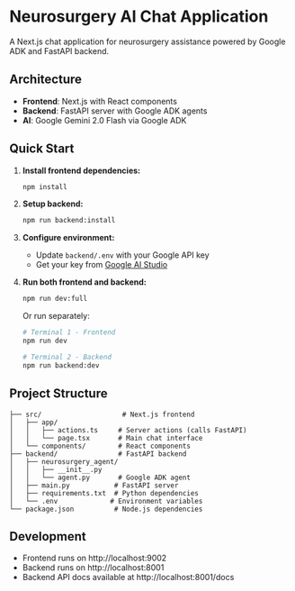 # Neurosurgery AI Chat Application

A Next.js chat application for neurosurgery assistance powered by Google ADK and FastAPI backend.

## Architecture

- **Frontend**: Next.js with React components
- **Backend**: FastAPI server with Google ADK agents
- **AI**: Google Gemini 2.0 Flash via Google ADK

## Quick Start

1. **Install frontend dependencies:**
   ```bash
   npm install
   ```

2. **Setup backend:**
   ```bash
   npm run backend:install
   ```

3. **Configure environment:**
   - Update `backend/.env` with your Google API key
   - Get your key from [Google AI Studio](https://aistudio.google.com/apikey)

4. **Run both frontend and backend:**
   ```bash
   npm run dev:full
   ```

   Or run separately:
   ```bash
   # Terminal 1 - Frontend
   npm run dev
   
   # Terminal 2 - Backend
   npm run backend:dev
   ```

## Project Structure

```
├── src/                    # Next.js frontend
│   ├── app/
│   │   ├── actions.ts     # Server actions (calls FastAPI)
│   │   └── page.tsx       # Main chat interface
│   └── components/        # React components
├── backend/               # FastAPI backend
│   ├── neurosurgery_agent/
│   │   ├── __init__.py
│   │   └── agent.py       # Google ADK agent
│   ├── main.py           # FastAPI server
│   ├── requirements.txt  # Python dependencies
│   └── .env             # Environment variables
└── package.json          # Node.js dependencies
```

## Development

- Frontend runs on http://localhost:9002
- Backend runs on http://localhost:8001
- Backend API docs available at http://localhost:8001/docs

